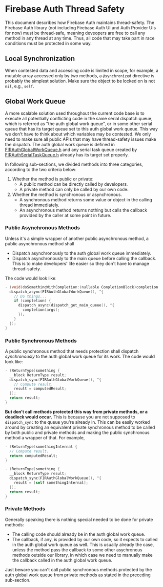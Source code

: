 # Firebase Auth Thread Safety

This document describes how Firebase Auth maintains thread-safety. The Firebase
Auth library (not including Firebase Auth UI and Auth Provider UIs for now)
must be thread-safe, meaning deveopers are free to call any method in any
thread at any time. Thus, all code that may take part in race conditions must
be protected in some way.

## Local Synchronization

When contested data and accessing code is limited in scope, for example,
a mutable array accessed only by two methods, a `@synchronized` directive is
probably the simplest solution. Make sure the object to be locked on is not
`nil`, e.g., `self`.

## Global Work Queue

A more scalable solution used throughout the current code base is to execute
all potentially conflicting code in the same serial dispatch queue, which is
referred as "the auth global work queue", or in some other serial queue that
has its target queue set to this auth global work queue. This way we don't
have to think about which variables may be contested. We only need to make
sure all public APIs that may have thread-safety issues make the dispatch.
The auth global work queue is defined in
[FIRAuthGlobalWorkQueue.h](../Source/Private/FIRAuthGlobalWorkQueue.h)
and any serial task queue created by
[FIRAuthSerialTaskQueue.h](../Source/Private/FIRAuthSerialTaskQueue.h)
already has its target set properly.

In following sub-sections, we divided methods into three categories, according
to the two criteria below:

1.  Whether the method is public or private:
    *   A public method can be directly called by developers.
    *   A private method can only be called by our own code.
2.  Whether the method is synchronous or asynchronous.
    *   A synchronous method returns some value or object in the calling
        thread immediately.
    *   An asynchronous method returns nothing but calls the callback provided
        by the caller at some point in future.

### Public Asynchronous Methods

Unless it's a simple wrapper of another public asynchronous method, a public
asynchronous method shall

*   Dispatch asynchronously to the auth global work queue immediately.
*   Dispatch asynchronously to the main queue before calling the callback.
    This is to make developers' life easier so they don't have to manage
    thread-safety.

The code would look like:

```objectivec
- (void)doSomethingWithCompletion:(nullable CompletionBlock)completion {
  dispatch_async(FIRAuthGlobalWorkQueue(), ^{
    // Do things...
    if (completion) {
      dispatch_async(dispatch_get_main_queue(), ^{
        completion(args);
      });
    }
  });
}
```

### Public Synchronous Methods

A public synchronous method that needs protection shall dispatch
*synchronously* to the auth global work queue for its work. The code would
look like:

```objectivec
- (ReturnType)something {
  __block ReturnType result;
  dispatch_sync(FIRAuthGlobalWorkQueue(), ^{
    // Compute result.
    result = computedResult;
  });
  return result;
}
```

**But don't call methods protected this way from private methods, or a
deadlock would occur.** This is because you are not supposed to
`dispatch_sync` to the queue you're already in. This can be easily worked
around by creating an equivalent private synchronous method to be called by
both public and private methods and making the public synchronous method a
wrapper of that. For example,

```objectivec
- (ReturnType)somethingInternal {
  // Compute result.
  return computedResult;
}

- (ReturnType)something {
  __block ReturnType result;
  dispatch_sync(FIRAuthGlobalWorkQueue(), ^{
    result = [self somethingInternal];
  });
  return result;
}
```

### Private Methods

Generally speaking there is nothing special needed to be done for private
methods:

*   The calling code should already be in the auth global work queue.
*   The callback, if any, is provided by our own code, so it expects to called
    in the auth global work queue as well. This is usually already the case,
    unless the method pass the callback to some other asychronous methods
    outside our library, in which case we need to manually make the callback
    called in the auth global work queue.

Just beware you can't call public synchronous methods protected by the auth
global work queue from private methods as stated in the preceding sub-section.
